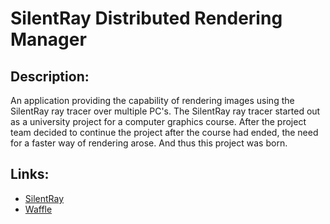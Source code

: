 # SilentRay Distributed Rendering Manager  
## Description:  
An application providing the capability of rendering images using the SilentRay ray tracer
 over multiple PC's. The SilentRay ray tracer started out as a university project for a
 computer graphics course. After the project team decided to continue the project after the
 course had ended, the need for a faster way of rendering arose. And thus this project was born.

## Links:  
 - [SilentRay](https://github.com/pvdstel/SilentRay)  
 - [Waffle](https://waffle.io/CptWesley/silentray-distributed-renderer)  
